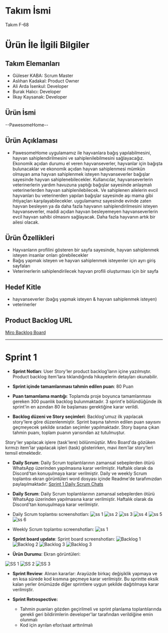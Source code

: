 # **Takım İsmi**

Takım F-68

# Ürün İle İlgili Bilgiler

## Takım Elemanları

- Güleser KABA: Scrum Master
- Aslıhan Kadakal: Product Owner
- Ali Arda İsenkul: Developer
- Burak Halıcı: Developer
- İlkay Kaysanak: Developer



## Ürün İsmi

--PawesomeHome--

## Ürün Açıklaması


- PawesomeHome uygulamamız ile hayvanlara bağış yapılabilmesini, hayvan sahiplendirilmesini ve sahiplenilebilmesini sağlayacağız. Ekonomik açıdan durumu el veren hayvanseverler, hayvanlar için bağışta bulunacaklar ve ekonomik açıdan hayvan sahiplenmesi mümkün olmayan ama hayvan sahiplenmek isteyen hayvanseverler bağışlar sayesinde hayvan sahiplenebilecekler. Kullanıcılar, hayvanseverlerin veterinerlerin yardım havuzuna yaptığı bağışlar sayesinde anlaşmalı veterinerlerden hayvan sahiplenilebilecek. Ve sahiplenen ailelerin evcil hayvanları bu veterinerden yapılan bağışlar sayesinde aşı mama gibi ihtiyaçları karşılayabilecekler. uygulamamız sayesinde evinde zaten hayvan besleyen ya da daha fazla hayvanın sahiplendirilmesini isteyen hayvanseverler, maddi açıdan hayvan besleyemeyen hayvanseverlerin evcil hayvan sahibi olmasını sağlayacak. Daha fazla hayvanın artık bir ailesi olacak.  

## Ürün Özellikleri

- Hayvanların profilini gösteren bir sayfa sayesinde, hayvan sahiplenmek isteyen insanlar onları görebilecekler
- Bağış yapmak isteyen ve hayvan sahiplenmek isteyenler için ayrı giriş sayfaları
- Veterinerlerin sahiplendirilecek hayvan profili oluşturması için bir sayfa
  

## Hedef Kitle

- hayvanseverler (bağış yapmak isteyen & hayvan sahiplenmek isteyen)
- veterinerler


## Product Backlog URL

[Miro Backlog Board](https://miro.com/app/board/uXjVM9tbVoc=/)

---

# Sprint 1

- **Sprint Notları**: User Story'ler product backlog'ların içine yazılmıştır. Product backlog item'lara tıklandığında hikayelerin detayları okunabilir.

- **Sprint içinde tamamlanması tahmin edilen puan**: 80 Puan

- **Puan tamamlama mantığı**: Toplamda proje boyunca tamamlanması gereken 300 puanlık backlog bulunmaktadır. 3 sprint'e bölündüğünde ilk sprint'in en azından 80 ile başlaması gerektiğine karar verildi.

- **Backlog düzeni ve Story seçimleri**: Backlog'umuz ilk yapılacak story'lere göre düzenlenmiştir. Sprint başına tahmin edilen puan sayısını geçmeyecek şekilde sıradan seçimler yapılmaktadır. Story başına çıkan tahmin puanı, toplam puanın yarısından az tutulmuştur. 

Story'ler yapılacak işlere (task'lere) bölünmüştür. Miro Board'da gözüken kırmızı item'lar yapılacak işleri (task) gösterirken, mavi item'lar story'leri temsil etmektedir.

- **Daily Scrum**: Daily Scrum toplantılarının zamansal sebeplerden ötürü WhatsApp üzerinden yapılmasına karar verilmiştir. Haftalık olarak da Discord'tan konuşulmaya karar verilmiştir. Daily ve weekly Scrum toplantısı ekran görüntüleri word dosyası içinde Readme'de tarafımızdan paylaşılmaktadır: [Sprint 1 Daily Scrum Chats](https://github.com/FurkanPolatt/Vivace_Dinle_ve_ogren/blob/master/ProjectManagement/DailyScrumChatNotesSprint1.docx)

- **Daily Scrum**: Daily Scrum toplantılarının zamansal sebeplerden ötürü WhatsApp üzerinden yapılmasına karar verilmiştir. Haftalık olarak da Discord'tan konuşulmaya karar verilmiştir.
- Daily Scrum toplantısı screenshotları:
![ss 1](https://github.com/aardaisenkul/oua_flutter/blob/main/ProjectManagement/Sprint1Documents/wp1.png) 
![ss 2](https://github.com/aardaisenkul/oua_flutter/blob/main/ProjectManagement/Sprint1Documents/wp2.png) 
![ss 3](https://github.com/aardaisenkul/oua_flutter/blob/main/ProjectManagement/Sprint1Documents/wp3.png)
![ss 4](https://github.com/aardaisenkul/oua_flutter/blob/main/ProjectManagement/Sprint1Documents/wp4.png) 
![ss 5](https://github.com/aardaisenkul/oua_flutter/blob/main/ProjectManagement/Sprint1Documents/wp5.png) 
![ss 6](https://github.com/aardaisenkul/oua_flutter/blob/main/ProjectManagement/Sprint1Documents/wp6.png)

- Weekly Scrum toplantısı screenshotları:
![ss 1](https://github.com/aardaisenkul/oua_flutter/blob/main/ProjectManagement/Sprint1Documents/dc.png) 

- **Sprint board update**: Sprint board screenshotları: 
![Backlog 1](https://github.com/aardaisenkul/oua_flutter/blob/main/ProjectManagement/Sprint1Documents/miro.png) 
![Backlog 2](https://github.com/aardaisenkul/oua_flutter/blob/main/ProjectManagement/Sprint1Documents/miro1.png) 
![Backlog 3](https://github.com/aardaisenkul/oua_flutter/blob/main/ProjectManagement/Sprint1Documents/miro2.png)
![Backlog 3](https://github.com/aardaisenkul/oua_flutter/blob/main/ProjectManagement/Sprint1Documents/miro3.png)

- **Ürün Durumu**: Ekran görüntüleri:

![SS 1](https://github.com/aardaisenkul/oua_flutter/blob/main/ProjectManagement/Sprint1Documents/app2.jpeg) 
![SS 2](https://github.com/aardaisenkul/oua_flutter/blob/main/ProjectManagement/Sprint1Documents/app3.jpeg) 
![SS 3](https://github.com/aardaisenkul/oua_flutter/blob/main/ProjectManagement/Sprint1Documents/app.jpeg)




- **Sprint Review**: 
Alınan kararlar: Arayüzde birkaç değişiklik yapmaya ve en kısa sürede kod kısmına geçmeye karar verilmiştir. Bu sprintte eksik kalan yerler önümüzde diğer sprintlere uygun şekilde dağıtılmaya karar verilmiştir. 

- **Sprint Retrospective:**
  - Tahmin puanları gözden geçirilmeli ve sprint planlama toplantılarında gerekli geri bildirimlerin developer'lar tarafından verildiğine emin olunmalı
  - Kod için ayrılan efor/saat arttırılmalı 



